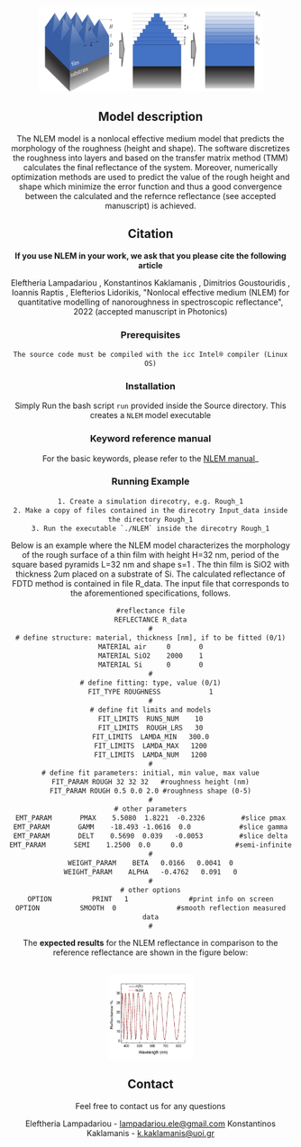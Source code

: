<div id="top"></div>



<!-- PROJECT LOGO -->
<br />
<div align="center">
  <a href="https://github.com/RiaLampad/NLEM">
    <img src="Images/Roughness.png" alt="Logo" width="400" height="150">
  </a>



<!-- ABOUT THE PROJECT -->
## Model description


The NLEM model is a nonlocal effective medium model that predicts the morphology of the roughness (height and shape). The software discretizes the roughness into layers and based on the transfer matrix method (TMM) calculates the final reflectance of the system. Moreover, numerically optimization methods are used to predict the value of the rough height and shape which minimize the error function and thus a good convergence between the calculated and the refernce reflectance (see accepted manuscript) is achieved.




## Citation

**If you use NLEM in your work, we ask that you please cite the following article**

Eleftheria Lampadariou , Konstantinos Kaklamanis , Dimitrios Goustouridis , Ioannis Raptis , Elefterios Lidorikis, "Nonlocal effective medium (NLEM) for quantitative modelling of nanoroughness in spectroscopic reflectance", 2022 (accepted manuscript in Photonics)


### Prerequisites
  ```
  The source code must be compiled with the icc Intel® compiler (Linux OS)
  ```

### Installation
Simply Run the bash script `run` provided inside the Source directory. This creates a `NLEM` model executable 


### Keyword reference manual

For the basic keywords, please refer to the [NLEM manual](https://github.com/RiaLampad/NLEM/blob/main/Manual/MANUAL_for_code.pdf)_

### Running Example

 ```
1. Create a simulation direcotry, e.g. Rough_1
2. Make a copy of files contained in the direcotry Input_data inside the directory Rough_1
3. Run the executable `./NLEM` inside the direcotry Rough_1
 ```
Below is an example where the NLEM model characterizes the morphology of the rough surface of a thin film with height H=32 nm, period of the square based pyramids L=32 nm and shape s=1 . The thin film is SiO2 with thickness 2um placed on a substrate of Si. The calculated reflectance of FDTD method is contained in file R_data. The input file that corresponds to the aforementioned specifications, follows. 

```
#reflectance file
REFLECTANCE R_data
#
# define structure: material, thickness [nm], if to be fitted (0/1)
MATERIAL air     0       0
MATERIAL SiO2    2000    1
MATERIAL Si      0       0
#
# define fitting: type, value (0/1)
FIT_TYPE ROUGHNESS            1
#
# define fit limits and models
FIT_LIMITS  RUNS_NUM    10
FIT_LIMITS  ROUGH_LRS   30
FIT_LIMITS  LAMDA_MIN   300.0
FIT_LIMITS  LAMDA_MAX   1200
FIT_LIMITS  LAMDA_NUM   1200
#
# define fit parameters: initial, min value, max value
FIT_PARAM ROUGH 32 32 32   #roughness height (nm)
FIT_PARAM ROUGH 0.5 0.0 2.0 #roughness shape (0-5)
#
# other parameters
EMT_PARAM       PMAX    5.5080  1.8221  -0.2326         #slice pmax
EMT_PARAM       GAMM    -18.493 -1.0616  0.0            #slice gamma
EMT_PARAM       DELT    0.5690  0.039   -0.0053         #slice delta
EMT_PARAM       SEMI    1.2500  0.0     0.0             #semi-infinite
#
WEIGHT_PARAM    BETA   0.0166   0.0041  0
WEIGHT_PARAM    ALPHA   -0.4762   0.091   0
#
# other options
OPTION          PRINT   1               #print info on screen
OPTION          SMOOTH  0               #smooth reflection measured data
#
```

The **expected results** for the NLEM reflectance in comparison to the reference reflectance are shown in the figure below: 

<br />
<div align="center">
  <a href="https://github.com/RiaLampad/NLEM">
    <img src="Images/Fit.png" alt="Logo" width="150" height="150">
  </a>




## Contact

Feel free to contact us for any questions

Eleftheria Lampadariou   - lampadariou.ele@gmail.com
Konstantinos Kaklamanis  - k.kaklamanis@uoi.gr


</div>


